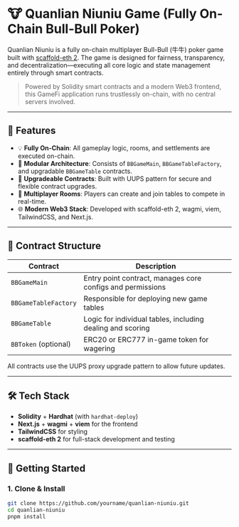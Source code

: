 # 🐮 Quanlian Niuniu Game (Fully On-Chain Bull-Bull Poker)

Quanlian Niuniu is a fully on-chain multiplayer Bull-Bull (牛牛) poker game built with [scaffold-eth 2](https://github.com/scaffold-eth/scaffold-eth-2). The game is designed for fairness, transparency, and decentralization—executing all core logic and state management entirely through smart contracts.

> Powered by Solidity smart contracts and a modern Web3 frontend, this GameFi application runs trustlessly on-chain, with no central servers involved.

---

## 🚀 Features

- 💡 **Fully On-Chain**: All gameplay logic, rooms, and settlements are executed on-chain.
- 🧱 **Modular Architecture**: Consists of `BBGameMain`, `BBGameTableFactory`, and upgradable `BBGameTable` contracts.
- 🔁 **Upgradeable Contracts**: Built with UUPS pattern for secure and flexible contract upgrades.
- 👥 **Multiplayer Rooms**: Players can create and join tables to compete in real-time.
- 🌐 **Modern Web3 Stack**: Developed with scaffold-eth 2, wagmi, viem, TailwindCSS, and Next.js.

---

## 🧩 Contract Structure

| Contract              | Description                                                |
|-----------------------|------------------------------------------------------------|
| `BBGameMain`          | Entry point contract, manages core configs and permissions |
| `BBGameTableFactory`  | Responsible for deploying new game tables                  |
| `BBGameTable`         | Logic for individual tables, including dealing and scoring |
| `BBToken` (optional)  | ERC20 or ERC777 in-game token for wagering                 |

All contracts use the UUPS proxy upgrade pattern to allow future updates.

---

## 🛠 Tech Stack

- **Solidity** + **Hardhat** (with `hardhat-deploy`)
- **Next.js** + **wagmi** + **viem** for the frontend
- **TailwindCSS** for styling
- **scaffold-eth 2** for full-stack development and testing

---

## 🧪 Getting Started

### 1. Clone & Install

```bash
git clone https://github.com/yourname/quanlian-niuniu.git
cd quanlian-niuniu
pnpm install
